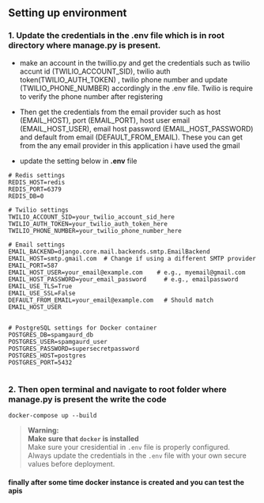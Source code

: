 ## Setting up environment

### 1. Update the credentials in the .env file which is in root directory where manage.py is present.
- make an account in the twillio.py and get the credentials such as twilio accunt id (TWILIO_ACCOUNT_SID), twilio auth token(TWILIO_AUTH_TOKEN) , twilio phone number and update (TWILIO_PHONE_NUMBER) accordingly in the .env file. Twilio is require to verify the phone number after registering

- Then get the credentials from the email provider such as host (EMAIL_HOST), port (EMAIL_PORT), host user email (EMAIL_HOST_USER), email host password (EMAIL_HOST_PASSWORD) and default from email (DEFAULT_FROM_EMAIL). These you can get from the any email provider in this application i have used the gmail 

- update the setting below in <b>.env</b> file
```
# Redis settings
REDIS_HOST=redis
REDIS_PORT=6379
REDIS_DB=0

# Twilio settings
TWILIO_ACCOUNT_SID=your_twilio_account_sid_here
TWILIO_AUTH_TOKEN=your_twilio_auth_token_here
TWILIO_PHONE_NUMBER=your_twilio_phone_number_here

# Email settings
EMAIL_BACKEND=django.core.mail.backends.smtp.EmailBackend
EMAIL_HOST=smtp.gmail.com  # Change if using a different SMTP provider
EMAIL_PORT=587
EMAIL_HOST_USER=your_email@example.com    # e.g., myemail@gmail.com
EMAIL_HOST_PASSWORD=your_email_password     # e.g., emailpassword
EMAIL_USE_TLS=True
EMAIL_USE_SSL=False 
DEFAULT_FROM_EMAIL=your_email@example.com   # Should match EMAIL_HOST_USER


# PostgreSQL settings for Docker container
POSTGRES_DB=spamgaurd_db
POSTGRES_USER=spamgaurd_user
POSTGRES_PASSWORD=supersecretpassword
POSTGRES_HOST=postgres
POSTGRES_PORT=5432


```

### 2. Then open terminal and navigate to root folder where manage.py is present the write the code 

```
docker-compose up --build
```

> **Warning:**  
> **Make sure that `docker` is installed**  
> Make sure your cresidential in `.env` file is properly configured.  
> Always update the credentials in the `.env` file with your own secure values before deployment.


#### finally after some time docker instance is created and you can test the apis
